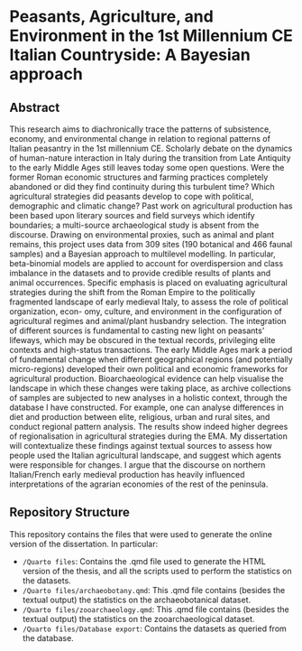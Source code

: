 # Peasants, Agriculture, and Environment in the 1st Millennium CE Italian Countryside: A Bayesian approach

## Abstract
This research aims to diachronically trace the patterns of subsistence, economy, and environmental change in relation to regional patterns of Italian peasantry in the 1st millennium CE. Scholarly debate on the dynamics of human-nature interaction in Italy during the transition from Late Antiquity to the early Middle Ages still leaves today some open questions. Were the former Roman economic structures and farming practices completely abandoned or did they find continuity during this turbulent time? Which agricultural strategies did peasants develop to cope with political, demographic and climatic change? 
Past work on agricultural production has been based upon literary sources and field surveys which identify boundaries; a multi-source archaeological study is absent from the discourse. Drawing on environmental proxies, such as animal and plant remains, this project uses data from 309 sites (190 botanical and 466 faunal samples) and a Bayesian approach to multilevel modelling. 
In particular, beta-binomial models are applied to account for overdispersion and class imbalance in the datasets and to provide credible results of plants and animal occurrences. Specific emphasis is placed on evaluating agricultural strategies during the shift from the Roman Empire to the politically fragmented landscape of early medieval Italy, to assess the role of political organization, econ- omy, culture, and environment in the configuration of agricultural regimes and animal/plant husbandry selection. The integration of different sources is fundamental to casting new light on peasants’ lifeways, which may be obscured in the textual records, privileging elite contexts and high-status transactions. 
The early Middle Ages mark a period of fundamental change when different geographical regions (and potentially micro-regions) developed their own political and economic frameworks for agricultural production. Bioarchaeological evidence can help visualise the landscape in which these changes were taking place, as archive collections of samples are subjected to new analyses in a holistic context, through the database I have constructed. For example, one can analyse differences in diet and production between elite, religious, urban and rural sites, and conduct regional pattern analysis. 
The results show indeed higher degrees of regionalisation in agricultural strategies during the EMA. My dissertation will contextualize these findings against textual sources to assess how people used the Italian agricultural landscape, and suggest which agents were responsible for changes. I argue that the discourse on northern Italian/French early medieval production has heavily influenced interpretations of the agrarian economies of the rest of the peninsula.

## Repository Structure
This repository contains the files that were used to generate the online version of the dissertation. In particular:
- `/Quarto files`: Contains the .qmd file used to generate the HTML version of the thesis, and all the scripts used to perform the statistics on the datasets.
- `/Quarto files/archaeobotany.qmd`: This .qmd file contains (besides the textual output) the statistics on the archaeobotanical dataset.
- `/Quarto files/zooarchaeology.qmd`: This .qmd file contains (besides the textual output) the statistics on the zooarchaeological dataset.
- `/Quarto files/Database export`: Contains the datasets as queried from the database.


